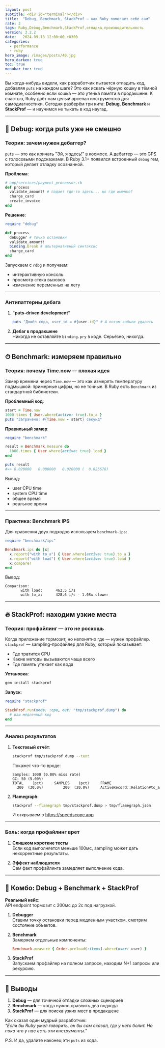 ```yaml
---
layout: post
subtitle: <div id="terminal"></div>
title:  "Debug, Benchmark, StackProf — как Ruby помогает себе сам"
rate: 3
tags: Ruby,Debug,Benchmark,StackProf,отладка,производительность
version: 3.2.2
date:   2024-09-18 12:00:00 +0300
categories:
  - performance
  - ruby
hero_image: /images/posts/40.jpg
hero_darken: true
toc: true
menubar_toc: true
---
```


Вы когда-нибудь видели, как разработчик пытается отладить код, добавляя `puts` на каждом шаге? Это как искать чёрную кошку в тёмной комнате, особенно если кошка — это утечка памяти в продакшене. К счастью, Ruby даёт нам целый арсенал инструментов для самодиагностики. Сегодня разберём три кита: **Debug**, **Benchmark** и **StackProf** — и научимся не тыкать в код наугад.

---

## 🐞 Debug: когда puts уже не смешно

### Теория: зачем нужен дебаггер?

`puts` — это как кричать "Эй, я здесь!" в космосе. А дебаггер — это GPS с голосовыми подсказками. В Ruby 3.1+ появился встроенный `debug` гем, который делает отладку осознанной.

**Проблема**:  
```ruby
# app/services/payment_processor.rb
def process
  validate_amount! # падает где-то здесь... но где именно?
  charge_card
  create_invoice
end
```

**Решение**:  
```ruby
require "debug"

def process
  debugger # точка остановки
  validate_amount!
  binding.break # альтернативный синтаксис
  charge_card
end
```

Запускаем с `rdbg` и получаем:
- интерактивную консоль
- просмотр стека вызовов
- изменение переменных на лету

---

### Антипаттерны дебага

1. **"puts-driven development"**  
   ```ruby
   puts "Дошёл сюда, user_id = #{user.id}" # А потом забыли удалить
   ```
2. **Дебаг в продакшене**  
   Никогда не оставляйте `binding.pry` в коде. Серьёзно, никогда.

---

## ⏱ Benchmark: измеряем правильно

### Теория: почему Time.now — плохая идея

Замер времени через `Time.now` — это как измерять температуру подмышкой: примерные цифры, но не точные. В Ruby есть `Benchmark` из стандартной библиотеки.

**Проблемный код**:  
```ruby
start = Time.now
1000.times { User.where(active: true).to_a }
puts "Затрачено: #{Time.now - start} секунд"
```

**Правильный замер**:  
```ruby
require "benchmark"

result = Benchmark.measure do
  1000.times { User.where(active: true).load }
end

puts result
#=> 0.020000   0.000000   0.020000 (  0.025678)
```
Вывод:  
- user CPU time  
- system CPU time  
- общее время  
- реальное время

---

### Практика: Benchmark IPS

Для сравнения двух подходов используем `benchmark-ips`:

```ruby
require "benchmark/ips"

Benchmark.ips do |x|
  x.report("with to_a") { User.where(active: true).to_a }
  x.report("with load") { User.where(active: true).load }
  x.compare!
end
```

Вывод:
```
Comparison:
       with load:      462.5 i/s
       with to_a:      428.6 i/s - 1.08x slower
```

---

## 🔥 StackProf: находим узкие места

### Теория: профайлинг — это не роскошь

Когда приложение тормозит, но непонятно где — нужен профайлер. `stackprof` — sampling-профайлер для Ruby, который показывает:

- Где тратится CPU
- Какие методы вызываются чаще всего
- Где память утекает как вода

**Установка**:  
```bash
gem install stackprof
```

**Запуск**:  
```ruby
require "stackprof"

StackProf.run(mode: :cpu, out: "tmp/stackprof.dump") do
  # ваш медленный код
end
```

---

### Анализ результатов

1. **Текстовый отчёт**:  
   ```bash
   stackprof tmp/stackprof.dump --text
   ```
   Покажет что-то вроде:
   ```
   Samples: 1000 (0.00% miss rate)
   GC: 50 (5.00%)
   TOTAL    (pct)     SAMPLES    (pct)     FRAME
     300  (30.0%)         200  (20.0%)     ActiveRecord::Relation#to_a
   ```

2. **Flamegraph**:  
   ```bash
   stackprof --flamegraph tmp/stackprof.dump > tmp/flamegraph.json
   ```
   И открываем в https://speedscope.app

---

### Боль: когда профайлинг врет

1. **Слишком короткие тесты**  
   Если код выполняется меньше 100мс, sampling может дать некорректные результаты.

2. **Эффект наблюдателя**  
   Сам факт профайлинга замедляет выполнение кода.

---

## 🧪 Комбо: Debug + Benchmark + StackProf

**Реальный кейс**:  
API endpoint тормозит с 200мс до 2с под нагрузкой.

1. **Debugger**  
   Ставим точку остановки перед медленным участком, смотрим состояние объектов.

2. **Benchmark**  
   Замеряем отдельные компоненты:
   ```ruby
   Benchmark.measure { Order.preload(:items).where(user: user) }
   ```

3. **StackProf**  
   Запускаем профайлер на полном запросе, находим N+1 запросы или рекурсию.

---

## 🎁 Выводы

1. **Debug** — для точечной отладки сложных сценариев  
2. **Benchmark** — когда нужно сравнить два подхода  
3. **StackProf** — для поиска узких мест в продакшене  

Как сказал один мудрый разработчик:  
*"Если бы Ruby умел говорить, он бы сам сказал, где у него болит. Но пока что у нас есть эти инструменты."*

P.S. И да, удалите наконец эти `puts` из кода.
